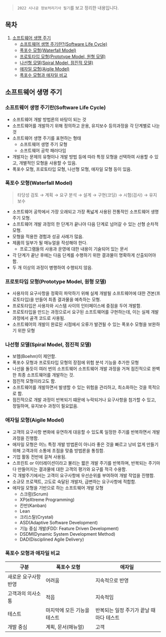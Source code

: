 > `2022 시나공 정보처리기사 필기`를 보고 정리한 내용입니다.

## 목차
1. [소프트웨어 생명 주기](#소프트웨어-생명-주기)
    - [소프트웨어 생명 주기란?(Software Life Cycle)](#소프트웨어-생명-주기란software-life-cycle)
    - [폭포수 모형(Waterfall Model)](#폭포수-모형waterfall-model)
    - [프로토타입 모형(Prototype Model, 원형 모델)](#프로토타입-모형prototype-model-원형-모델)
    - [나선형 모델(Spiral Model, 점진적 모델)](#나선형-모델spiral-model-점진적-모델)
    - [애자일 모형(Aigile Model)](#애자일-모형aigile-model)
    - [폭포수 모형과 애자일 비교](#폭포수-모형과-애자일-비교)

## 소프트웨어 생명 주기
### 소프트웨어 생명 주기란(Software Life Cycle)
- 소프트웨어 개발 방법론의 바탕이 되는 것
- 소프트웨어를 개발하기 위해 정의하고 운용, 유지보수 등의과정을 각 단계별로 나눈 것
- 소프트웨어 생명 주기를 표현하는 형태
    - 소프트웨어 생명 주기 모형
    - 소프트웨어 공학 패러다임
- 개발자는 문제의 유형이나 개발 방법 등에 따라 특정 모형을 선택하여 사용할 수 있고, 개별적인 모형을 사용할 수 있음.
- 폭포수 모형, 프로토타입 모형, 나선형 모형, 애자일 모형 등이 있음.

### 폭포수 모형(Waterfall Model)
> 타당성 검토 → 계획 → 요구 분석 → 설계 → 구현(코딩) → 시험(검사) → 유지보수

- 소프트웨어 공학에서 가장 오래되고 가장 폭넓게 사용된 전통적인 소프트웨어 생명 주기 모형.
- 소프트웨어 개발 과정의 한 단계가 끝나야 다음 단계로 넘어갈 수 있는 선형 순차적 모형.
- 모형을 적용한 경험과 성공 사례가 많음.
- 제품의 일부가 될 매뉴얼을 작성해야 한다.
    - 프로그램들의 사용과 운영에 대한 내용이 기술되어 있는 문서
- 각 단계가 끝난 후에는 다음 단계를 수행하기 위한 결과물이 명확하게 산출되어야 함.
- 두 개 이상의 과정이 병행하여 수행되지 않음.

### 프로토타입 모형(Prototype Model, 원형 모델)
- 사용자의 요구사항을 정확히 파악하기 위해 실제 개발될 소프트웨어에 대한 견본(프로토타입)을 만들어 최종 결과물을 예측하는 모형.
- 프로토타입은 사용자와 시스템 사이의 인터페이스에 중점을 두어 개발함.
- 프로토타입을 만드는 과정으로서 요구된 소프트웨어를 구현하는데, 이는 실제 개발 과정에서 골격 코드로 사용됨.
- 소프트웨어의 개발이 완료된 시점에서 오류가 발견될 수 있는 폭포수 모형을 보완하기 위한 모형

### 나선형 모델(Spiral Model, 점진적 모델)
- 보헴(Boehm)이 제안함.
- 폭포수 모형과 프로토타입 모형의 장점에 위험 분석 기능을 추가한 모형
- 나선을 돌듯이 여러 번의 소프트웨어 소프트웨어 개발 과정을 거쳐 점진적으로 완벽한 최종 소프트웨어를 개발하는 것.
- 점진적 모형이라고도 함.
- 소프트웨어를 개발하면서 발생할 수 있는 위험을 관리하고, 최소화하는 것을 목적으로 함.
- 점진적으로 개발 과정이 반복되기 떄문에 누락되거나 요구사항을 첨가할 수 있고, 정밀하며, 유지보수 과정이 필요없음.

### 애자일 모형(Aigile Model)
- 고객의 요구사항 변화에 유연하게 대응할 수 있도록 일정한 주기를 반복하면서 개발과정을 진행함.
- 애자일 모형은 어느 특정 개발 방법론이 아니라 좋은 것을 빠르고 낭비 없게 만들기 위해 고객과의 소통에 초점을 맞춤 방법론을 통칭함.
- 기업 활동 전반에 걸쳐 사용됨.
- 스프린트 or 이터레이션이라고 불리는 짧은 개발 주기를 반복하며, 반복되는 주기마다 만들어지는 결과물에 대한 고객의 평가와 요구를 적극 수용함.
- 각 개발주기에서는 고객이 요구사항에 우선순위를 부여하여 개발 작업을 진행함.
- 소규모 프로젝트, 고도로 숙달된 개발자, 급변하는 요구사항에 적합함.
- 애자일 모형을 기반으로 하는 소프트웨어 개발 모형
    - 스크럼(Scrum)
    - XP(eXtreme Programming)
    - 칸반(Kanban)
    - Lean
    - 크리스탈(Crystal)
    - ASD(Adaptive Software Development)
    - 기능 중심 개발(FDD: Feature Driven Development)
    - DSDM(Dynamic System Development Method)
    - DAD(Disciplined Agile Delivery)

### 폭포수 모형과 애자일 비교
|구분|폭포수 모형|애자일|
|--|--|--|
|새로운 요구사항 반영|어려움|지속적으로 반영|
|고객과의 의사소통|적음|지속적임|
|테스트|마지막에 모든 기능을 테스트|반복되는 일정 주기가 끝날 때마다 테스트|
|개발 중심|계획, 문서(매뉴얼)|고객|